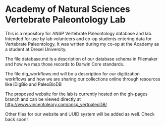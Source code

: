 # Academy of Natural Sciences Vertebrate Paleontology Lab

This is a repository for ANSP Vertebrate Paleontology database and lab. Intended for use by lab volunteers and co-op students entering data for Vertebrate Paleontology. It was written during my co-op at the Academy as a student at Drexel University.

The file database.md is a description of our database schema in Filemaker and how we map those records to Darwin Core standards.

The file dig_workflows.md will be a description for our digitization workflows and how we are sharing our collections online through resources like iDigBio and PaleoBioDB

The proposed website for the lab is currently hosted on the gh-pages branch and can be viewed directly at [http://www.vincentoleary.com/ansp_vertpaleoDB/ ](https://vincentoleary.github.io/ANSP/)

Other files for our website and UUID system will be added as well. Check back soon!
